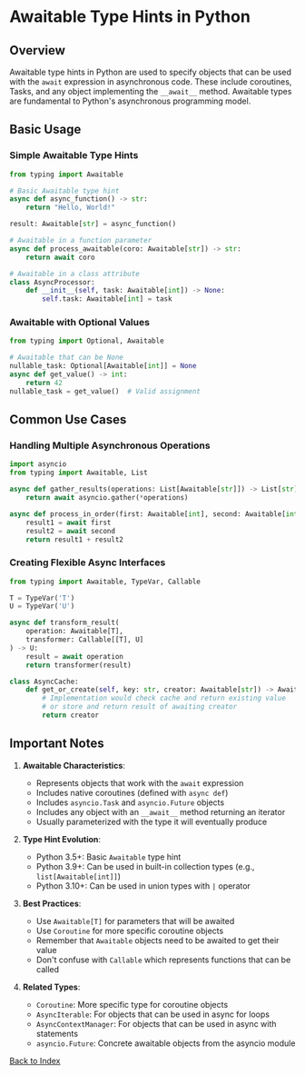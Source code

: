 # Awaitable Type Hints in Python

## Overview
Awaitable type hints in Python are used to specify objects that can be used with the `await` expression in asynchronous code. These include coroutines, Tasks, and any object implementing the `__await__` method. Awaitable types are fundamental to Python's asynchronous programming model.

## Basic Usage

### Simple Awaitable Type Hints
```python
from typing import Awaitable

# Basic Awaitable type hint
async def async_function() -> str:
    return "Hello, World!"

result: Awaitable[str] = async_function()

# Awaitable in a function parameter
async def process_awaitable(coro: Awaitable[str]) -> str:
    return await coro

# Awaitable in a class attribute
class AsyncProcessor:
    def __init__(self, task: Awaitable[int]) -> None:
        self.task: Awaitable[int] = task
```

### Awaitable with Optional Values
```python
from typing import Optional, Awaitable

# Awaitable that can be None
nullable_task: Optional[Awaitable[int]] = None
async def get_value() -> int:
    return 42
nullable_task = get_value()  # Valid assignment
```

## Common Use Cases

### Handling Multiple Asynchronous Operations
```python
import asyncio
from typing import Awaitable, List

async def gather_results(operations: List[Awaitable[str]]) -> List[str]:
    return await asyncio.gather(*operations)

async def process_in_order(first: Awaitable[int], second: Awaitable[int]) -> int:
    result1 = await first
    result2 = await second
    return result1 + result2
```

### Creating Flexible Async Interfaces
```python
from typing import Awaitable, TypeVar, Callable

T = TypeVar('T')
U = TypeVar('U')

async def transform_result(
    operation: Awaitable[T], 
    transformer: Callable[[T], U]
) -> U:
    result = await operation
    return transformer(result)

class AsyncCache:
    def get_or_create(self, key: str, creator: Awaitable[str]) -> Awaitable[str]:
        # Implementation would check cache and return existing value
        # or store and return result of awaiting creator
        return creator
```

## Important Notes

1. **Awaitable Characteristics**:
   - Represents objects that work with the `await` expression
   - Includes native coroutines (defined with `async def`)
   - Includes `asyncio.Task` and `asyncio.Future` objects
   - Includes any object with an `__await__` method returning an iterator
   - Usually parameterized with the type it will eventually produce

2. **Type Hint Evolution**:
   - Python 3.5+: Basic `Awaitable` type hint
   - Python 3.9+: Can be used in built-in collection types (e.g., `list[Awaitable[int]]`)
   - Python 3.10+: Can be used in union types with `|` operator

3. **Best Practices**:
   - Use `Awaitable[T]` for parameters that will be awaited
   - Use `Coroutine` for more specific coroutine objects
   - Remember that `Awaitable` objects need to be awaited to get their value
   - Don't confuse with `Callable` which represents functions that can be called

4. **Related Types**:
   - `Coroutine`: More specific type for coroutine objects
   - `AsyncIterable`: For objects that can be used in async for loops
   - `AsyncContextManager`: For objects that can be used in async with statements
   - `asyncio.Future`: Concrete awaitable objects from the asyncio module



[Back to Index](../../README.md)
